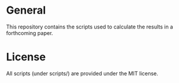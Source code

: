 # General
This repository contains the scripts used to calculate the results in a forthcoming paper.

# License
All scripts (under scripts/) are provided under the MIT license. 
